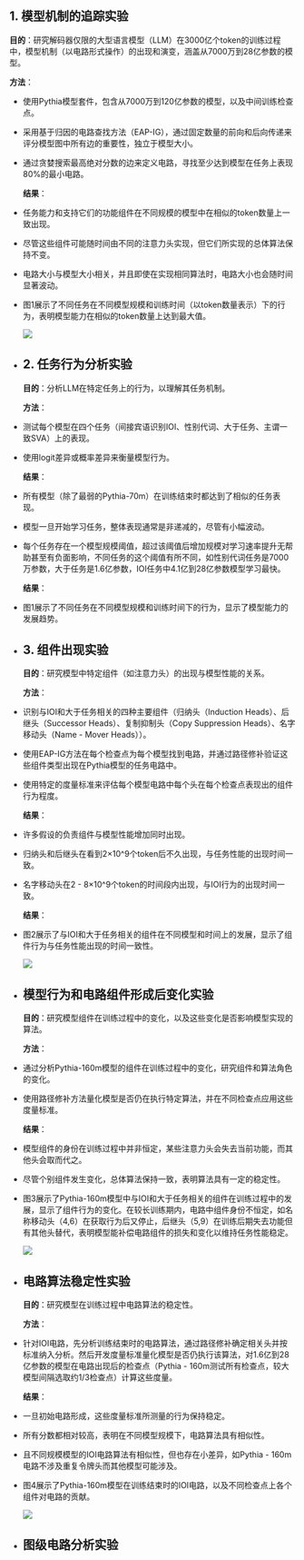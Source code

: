 ## 1.  模型机制的追踪实验

**目的**：研究解码器仅限的大型语言模型（LLM）在3000亿个token的训练过程中，模型机制（以电路形式操作）的出现和演变，涵盖从7000万到28亿参数的模型。

**方法**：
- 使用Pythia模型套件，包含从7000万到120亿参数的模型，以及中间训练检查点。
- 采用基于归因的电路查找方法（EAP-IG），通过固定数量的前向和后向传递来评分模型图中所有边的重要性，独立于模型大小。
- 通过贪婪搜索最高绝对分数的边来定义电路，寻找至少达到模型在任务上表现80%的最小电路。
  
  **结果**：
- 任务能力和支持它们的功能组件在不同规模的模型中在相似的token数量上一致出现。
- 尽管这些组件可能随时间由不同的注意力头实现，但它们所实现的总体算法保持不变。
- 电路大小与模型大小相关，并且即使在实现相同算法时，电路大小也会随时间显著波动。
- 图1展示了不同任务在不同模型规模和训练时间（以token数量表示）下的行为，表明模型能力在相似的token数量上达到最大值。
  
  ![](https://m-a-p-ai.feishu.cn/space/api/box/stream/download/asynccode/?code=OGM3NGYyYmJiY2Q0YjIyMTUxMzVlZDRhMDEyYzUxMjBfWFFKajJ6QU9vTmwzZTk4M2JaWTlFOThvak0walVkdXhfVG9rZW46RHNUTmJOS0hHb21nVXJ4VHFldmNqbHJ0bjZnXzE3MzY5OTk5MjU6MTczNzAwMzUyNV9WNA)
- ## 2. 任务行为分析实验
  
  **目的**：分析LLM在特定任务上的行为，以理解其任务机制。
  
  **方法**：
- 测试每个模型在四个任务（间接宾语识别IOI、性别代词、大于任务、主谓一致SVA）上的表现。
- 使用logit差异或概率差异来衡量模型行为。
  
  **结果**：
- 所有模型（除了最弱的Pythia-70m）在训练结束时都达到了相似的任务表现。
- 模型一旦开始学习任务，整体表现通常是非递减的，尽管有小幅波动。
- 每个任务存在一个模型规模阈值，超过该阈值后增加规模对学习速率提升无帮助甚至有负面影响，不同任务的这个阈值有所不同，如性别代词任务是7000万参数，大于任务是1.6亿参数，IOI任务中4.1亿到28亿参数模型学习最快。
  
  **结果**：
- 图1展示了不同任务在不同模型规模和训练时间下的行为，显示了模型能力的发展趋势。
- ## 3. 组件出现实验
  
  **目的**：研究模型中特定组件（如注意力头）的出现与模型性能的关系。
  
  **方法**：
- 识别与IOI和大于任务相关的四种主要组件（归纳头（Induction Heads）、后继头（Successor Heads）、复制抑制头（Copy Suppression Heads）、名字移动头（Name - Mover Heads））。
- 使用EAP-IG方法在每个检查点为每个模型找到电路，并通过路径修补验证这些组件类型出现在Pythia模型的任务电路中。
- 使用特定的度量标准来评估每个模型电路中每个头在每个检查点表现出的组件行为程度。
  
  **结果**：
- 许多假设的负责组件与模型性能增加同时出现。
- 归纳头和后继头在看到2×10^9个token后不久出现，与任务性能的出现时间一致。
- 名字移动头在2 - 8×10^9个token的时间段内出现，与IOI行为的出现时间一致。
  
  **结果**：
- 图2展示了与IOI和大于任务相关的组件在不同模型和时间上的发展，显示了组件行为与任务性能出现的时间一致性。
  
  ![](https://m-a-p-ai.feishu.cn/space/api/box/stream/download/asynccode/?code=YzA3NzQ5ZDIwZTQ0YTc2ZjBjNDYzZDkwYzVjNzE0NTVfYTVPbWxaWHpWMDFaUGppbUJUa291YmEyTmtuVEhJbFJfVG9rZW46SVdhcWJiNVUwb0s5ZVp4S094ZGNoTUZ6blVkXzE3MzY5OTk5MjU6MTczNzAwMzUyNV9WNA)
- ## **模型行为和电路组件形成后变化实验**
  
  **目的**：研究模型组件在训练过程中的变化，以及这些变化是否影响模型实现的算法。
  
  **方法**：
- 通过分析Pythia-160m模型的组件在训练过程中的变化，研究组件和算法角色的变化。
- 使用路径修补方法量化模型是否仍在执行特定算法，并在不同检查点应用这些度量标准。
  
  **结果**：
- 模型组件的身份在训练过程中并非恒定，某些注意力头会失去当前功能，而其他头会取而代之。
- 尽管个别组件发生变化，总体算法保持一致，表明算法具有一定的稳定性。
- 图3展示了Pythia-160m模型中与IOI和大于任务相关的组件在训练过程中的发展，显示了组件行为的变化。在较长训练期内，电路中组件身份不恒定，如名称移动头（4,6）在获取行为后又停止，后继头（5,9）在训练后期失去功能但有其他头替代，表明模型能补偿电路组件的损失和变化以维持任务性能稳定。
  
  ![](https://m-a-p-ai.feishu.cn/space/api/box/stream/download/asynccode/?code=ODk3ODc1OTk1YWNmYzFjNjJmNjVmY2JjMmMxMjhhYWJfZzFycmxyOW9uVmJPV3lqcFRoWEQyaU00MTM5RGhFMmVfVG9rZW46Q2pZR2JKRmZvbzBIMlB4aE5lV2NtcG1sbk5jXzE3MzY5OTk5MjU6MTczNzAwMzUyNV9WNA)
- ## 电路算法稳定性实验
  
  **目的**：研究模型在训练过程中电路算法的稳定性。
  
  **方法**：
- 针对IOI电路，先分析训练结束时的电路算法，通过路径修补确定相关头并按标准纳入分析。然后开发度量标准量化模型是否仍执行该算法，对1.6亿到28亿参数的模型在电路出现后的检查点（Pythia - 160m测试所有检查点，较大模型间隔选取约1/3检查点）计算这些度量。
  
  **结果**：
- 一旦初始电路形成，这些度量标准所测量的行为保持稳定。
- 所有分数都相对较高，表明在不同模型规模下，电路算法具有相似性。
- 且不同规模模型的IOI电路算法有相似性，但也存在小差异，如Pythia - 160m电路不涉及重复令牌头而其他模型可能涉及。
- 图4展示了Pythia-160m模型在训练结束时的IOI电路，以及不同检查点上各个组件对电路的贡献。
  
  ![](https://m-a-p-ai.feishu.cn/space/api/box/stream/download/asynccode/?code=Y2U4NjAwM2Q2N2UzMzhkYjczNGViZGE3ZjUwZWE5YmJfMjhDU1p6U0g0VDRPbEhDUWxJYXlraUhYN0U0YjkyeHJfVG9rZW46UUpheWJUcVZsb1pjUHV4S1N2ZWNDZExMbjhjXzE3MzY5OTk5MjU6MTczNzAwMzUyNV9WNA)
- ## 图级电路分析实验